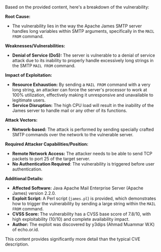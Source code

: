 Based on the provided content, here's a breakdown of the vulnerability:

**Root Cause:**

*   The vulnerability lies in the way the Apache James SMTP server handles long variables within SMTP arguments, specifically in the `MAIL FROM` command.

**Weaknesses/Vulnerabilities:**

*   **Denial of Service (DoS):** The server is vulnerable to a denial of service attack due to its inability to properly handle excessively long strings in the SMTP `MAIL FROM` command.

**Impact of Exploitation:**

*   **Resource Exhaustion:** By sending a `MAIL FROM` command with a very long string, an attacker can force the server's processor to work at 100% utilization, effectively making it unresponsive and unavailable to legitimate users.
*   **Service Disruption:**  The high CPU load will result in the inability of the James server to handle mail or any other of its functions.

**Attack Vectors:**

*   **Network-based:** The attack is performed by sending specially crafted SMTP commands over the network to the vulnerable server.

**Required Attacker Capabilities/Position:**

*   **Remote Network Access:** The attacker needs to be able to send TCP packets to port 25 of the target server.
*   **No Authentication Required**: The vulnerability is triggered before user authentication.

**Additional Details:**

*   **Affected Software:** Java Apache Mail Enterprise Server (Apache James) version 2.2.0.
*   **Exploit Script:** A Perl script (`james.pl`) is provided, which demonstrates how to trigger the vulnerability by sending a large string within the `MAIL FROM` command.
*   **CVSS Score:** The vulnerability has a CVSS base score of 7.8/10, with high exploitability (10/10) and complete availability impact.
*   **Author:** The exploit was discovered by y3dips (Ahmad Muammar W.K) of echo.or.id.

This content provides significantly more detail than the typical CVE description.